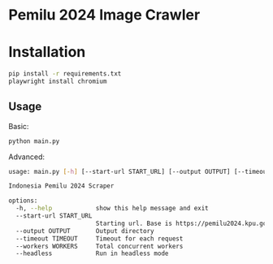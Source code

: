 # Pemilu 2024 Image Crawler

# Installation
```bash
pip install -r requirements.txt
playwright install chromium
```

## Usage
Basic:
```bash
python main.py
```
Advanced:
```bash
usage: main.py [-h] [--start-url START_URL] [--output OUTPUT] [--timeout TIMEOUT] [--workers WORKERS] [--headless]

Indonesia Pemilu 2024 Scraper

options:
  -h, --help            show this help message and exit
  --start-url START_URL
                        Starting url. Base is https://pemilu2024.kpu.go.id
  --output OUTPUT       Output directory
  --timeout TIMEOUT     Timeout for each request
  --workers WORKERS     Total concurrent workers
  --headless            Run in headless mode
```